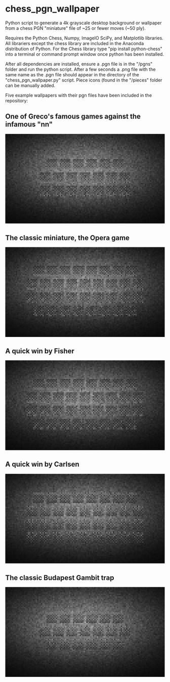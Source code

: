 # chess_pgn_wallpaper
Python script to generate a 4k grayscale desktop background or wallpaper from a chess PGN "miniature" file of ~25 or fewer moves (~50 ply). 

Requires the Python Chess, Numpy, ImageIO SciPy, and Matplotlib libraries. All librariers except the chess library are included in the Anaconda distribution of Python. For the Chess library type "pip install python-chess" into a terminal or command prompt window once python has been installed.

After all dependencies are installed, ensure a .pgn file is in the "/pgns" folder and run the python script. After a few seconds a .png file with the same name as the .pgn file should appear in the directory of the "chess_pgn_wallpaper.py" script. Piece icons (found in the "/pieces" folder can be manually added. 

Five example wallpapers with their pgn files have been included in the repository:

## One of Greco's famous games against the infamous "nn"
![One of Greco's famous games against the infamous "nn"](1620_greco_nn.png)

## The classic miniature, the Opera game
![The classic miniature, the Opera game](1858_morphy_duke_karl_count_isouard.png)

## A quick win by Fisher
![A quick win by Fisher](1963_fischer_fine.png)

## A quick win by Carlsen
![A quick win by Carlsen](2003_hammer_carlsen.png)

## The classic Budapest Gambit trap
![The classic Budapest Gambit trap](budapest_gambit_trap.png)

